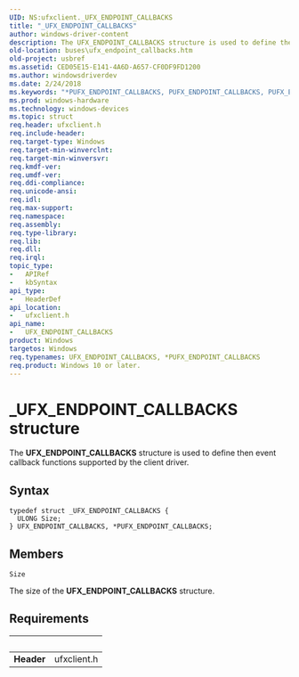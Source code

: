 ```yaml
---
UID: NS:ufxclient._UFX_ENDPOINT_CALLBACKS
title: "_UFX_ENDPOINT_CALLBACKS"
author: windows-driver-content
description: The UFX_ENDPOINT_CALLBACKS structure is used to define then event callback functions supported by the client driver.
old-location: buses\ufx_endpoint_callbacks.htm
old-project: usbref
ms.assetid: CED05E15-E141-4A6D-A657-CF0DF9FD1200
ms.author: windowsdriverdev
ms.date: 2/24/2018
ms.keywords: "*PUFX_ENDPOINT_CALLBACKS, PUFX_ENDPOINT_CALLBACKS, PUFX_ENDPOINT_CALLBACKS structure pointer [Buses], UFX_ENDPOINT_CALLBACKS, UFX_ENDPOINT_CALLBACKS structure [Buses], _UFX_ENDPOINT_CALLBACKS, buses.ufx_endpoint_callbacks, ufxclient/PUFX_ENDPOINT_CALLBACKS, ufxclient/UFX_ENDPOINT_CALLBACKS"
ms.prod: windows-hardware
ms.technology: windows-devices
ms.topic: struct
req.header: ufxclient.h
req.include-header: 
req.target-type: Windows
req.target-min-winverclnt: 
req.target-min-winversvr: 
req.kmdf-ver: 
req.umdf-ver: 
req.ddi-compliance: 
req.unicode-ansi: 
req.idl: 
req.max-support: 
req.namespace: 
req.assembly: 
req.type-library: 
req.lib: 
req.dll: 
req.irql: 
topic_type:
-	APIRef
-	kbSyntax
api_type:
-	HeaderDef
api_location:
-	ufxclient.h
api_name:
-	UFX_ENDPOINT_CALLBACKS
product: Windows
targetos: Windows
req.typenames: UFX_ENDPOINT_CALLBACKS, *PUFX_ENDPOINT_CALLBACKS
req.product: Windows 10 or later.
---
```


# _UFX_ENDPOINT_CALLBACKS structure
The <b>UFX_ENDPOINT_CALLBACKS</b> structure is used to define then event callback functions supported by the client driver.

## Syntax
````
typedef struct _UFX_ENDPOINT_CALLBACKS {
  ULONG Size;
} UFX_ENDPOINT_CALLBACKS, *PUFX_ENDPOINT_CALLBACKS;
````

## Members


`Size`

The size of the <b>UFX_ENDPOINT_CALLBACKS</b>         structure.


## Requirements
| &nbsp; | &nbsp; |
| ---- |:---- |
| **Header** | ufxclient.h |